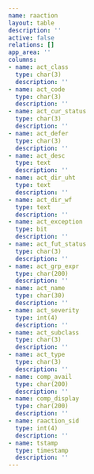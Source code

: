 ```yaml
---
name: raaction
layout: table
description: ''
active: false
relations: []
app_area: ''
columns:
- name: act_class
  type: char(3)
  description: ''
- name: act_code
  type: char(3)
  description: ''
- name: act_cur_status
  type: char(3)
  description: ''
- name: act_defer
  type: char(3)
  description: ''
- name: act_desc
  type: text
  description: ''
- name: act_dir_uht
  type: text
  description: ''
- name: act_dir_wf
  type: text
  description: ''
- name: act_exception
  type: bit
  description: ''
- name: act_fut_status
  type: char(3)
  description: ''
- name: act_grp_expr
  type: char(200)
  description: ''
- name: act_name
  type: char(30)
  description: ''
- name: act_severity
  type: int(4)
  description: ''
- name: act_subclass
  type: char(3)
  description: ''
- name: act_type
  type: char(3)
  description: ''
- name: comp_avail
  type: char(200)
  description: ''
- name: comp_display
  type: char(200)
  description: ''
- name: raaction_sid
  type: int(4)
  description: ''
- name: tstamp
  type: timestamp
  description: ''
---
```


